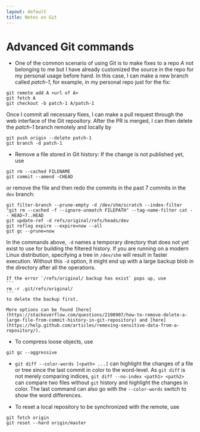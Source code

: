 ```yaml
---
layout: default
title: Notes on Git
---
```

# Advanced Git commands
* One of the common scenario of using Git is to make fixes to a repo *A* not belonging to me but I have already customized the source in the repo for my personal usage before hand.
In this case, I can make a new branch called *patch-1*, for example, in my personal repo just for the fix:
```
git remote add A <url of A>
git fetch A
git checkout -b patch-1 A/patch-1
```
Once I commit all necessary fixes, I can make a pull request through the web interface of the Git repository.
After the PR is merged, I can then delete the *patch-1* branch remotely and locally by
```
git push origin --delete patch-1
git branch -d patch-1
```

* Remove a file stored in Git history:
If the change is not published yet, use
```
git rm --cached FILENAME
git commit --amend -CHEAD
```
or remove the file and then redo the commits in the past 7 commits in the `dev` branch:
```
git filter-branch --prune-empty -d /dev/shm/scratch --index-filter "git rm --cached -f --ignore-unmatch FILEPATH" --tag-name-filter cat -- HEAD~7..HEAD
git update-ref -d refs/original/refs/heads/dev
git reflog expire --expire=now --all
git gc --prune=now
```
In the commands above, `-d` names a temporary directory that does not yet exist to use for building the filtered history. If you are running on a modern Linux distribution, specifying a tree in `/dev/shm` will result in faster execution. Without this `-d` option, it might end up with a large backup blob in the directory after all the operations.

    If the error `/refs/original/ backup has exist` pops up, use
    ```
    rm -r .git/refs/original/
    ```
    to delete the backup first.

    More options can be found [here](https://stackoverflow.com/questions/2100907/how-to-remove-delete-a-large-file-from-commit-history-in-git-repository) and [here](https://help.github.com/articles/removing-sensitive-data-from-a-repository/).

* To compress loose objects, use
```
git gc --aggressive
```

* `git diff --color-words [<path> ...]` can highlight the changes of a file or tree since the last commit in color to the word-level. As `git diff` is not merely comparing indices, `git diff --no-index <path1> <path2>` can compare two files without `git` history and highlight the changes in color. The last command can also go with the `--color-words` switch to show the word differences.

* To reset a local repository to be synchronized with the remote, use
```
git fetch origin
git reset --hard origin/master
```
